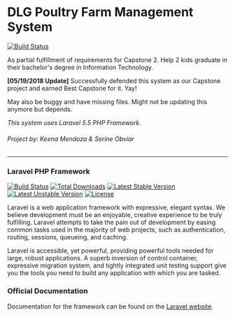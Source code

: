 # DLG Poultry Farm Management System

[![Build Status](https://travis-ci.org/keanmndz/dlgpoultry.svg?branch=master)](https://travis-ci.org/keanmndz/dlgpoultry)

As partial fulfillment of requirements for Capstone 2. Help 2 kids graduate in their bachelor's degree in Information Technology.

**[05/19/2018 Update]** Successfully defended this system as our Capstone project and earned Best Capstone for it. Yay!

May also be buggy and have missing files. Might not be updating this anymore but depends.

_This system uses Laravel 5.5 PHP Framework._

###### _Project by: Keena Mendoza & Serine Obviar_

***

### Laravel PHP Framework

[![Build Status](https://travis-ci.org/laravel/framework.svg)](https://travis-ci.org/laravel/framework)
[![Total Downloads](https://poser.pugx.org/laravel/framework/d/total.svg)](https://packagist.org/packages/laravel/framework)
[![Latest Stable Version](https://poser.pugx.org/laravel/framework/v/stable.svg)](https://packagist.org/packages/laravel/framework)
[![Latest Unstable Version](https://poser.pugx.org/laravel/framework/v/unstable.svg)](https://packagist.org/packages/laravel/framework)
[![License](https://poser.pugx.org/laravel/framework/license.svg)](https://packagist.org/packages/laravel/framework)

Laravel is a web application framework with expressive, elegant syntax. We believe development must be an enjoyable, creative experience to be truly fulfilling. Laravel attempts to take the pain out of development by easing common tasks used in the majority of web projects, such as authentication, routing, sessions, queueing, and caching.

Laravel is accessible, yet powerful, providing powerful tools needed for large, robust applications. A superb inversion of control container, expressive migration system, and tightly integrated unit testing support give you the tools you need to build any application with which you are tasked.

### Official Documentation

Documentation for the framework can be found on the [Laravel website](http://laravel.com/docs).

